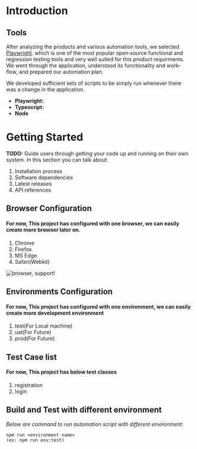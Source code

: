 # Introduction

## Tools
After analyzing the products and various automation tools, we selected [Playwright](https://playwright.dev). which is one of the most popular open‐source functional and regression testing tools and very well suited for this product requirments. We went through the application, understood its functionality and work‐flow, and prepared our automation plan.

We developed sufficient sets of scripts to be simply run whenever there was a change in the application. 

 - **Playwright:**
 - **Typescript:**
 - **Node**
 
# Getting Started

**TODO:** Guide users through getting your code up and running on their own system. In this section you can talk about:

1. Installation process
2. Software dependencies
3. Latest releases
4. API references

## Browser Configuration

#### For now, This project has configured with one browser, we can easily create more browser later on.

1. Chrome
2. Firefox
3. MS Edge
4. Safari(Webkit)

![browser, support!](https://playwright.dev/java/img/logos/Browsers.png)

## Environments Configuration

#### For now, This project has configured with one environment, we can easily create more development environment

1. test(For Local machine)
2. uat(For Future)
3. prod(For Future)

## Test Case list

#### For now, This project has below test classes

1. registration
2. login


## Build and Test with different environment

 *Below are command to run automation script with different environment:*

    npm run <environment name>
    (ex: npm run env:test)